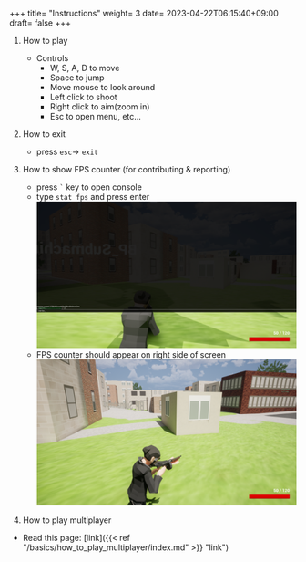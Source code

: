 +++
title= "Instructions"
weight= 3
date= 2023-04-22T06:15:40+09:00
draft= false
+++

1. How to play
   * Controls
     * W, S, A, D to move
     * Space to jump
     * Move mouse to look around
     * Left click to shoot
     * Right click to aim(zoom in)
     * Esc to open menu, etc...

2. How to exit
   * press ```esc```-> ```exit```
     
3. How to show FPS counter (for contributing & reporting)
   * press ``` ` ``` key to open console
   * type ``` stat fps ``` and press enter
![Image](Images/fps%20command.png)
   * FPS counter should appear on right side of screen
![Image](Images/show%20fps.png)

4. How to play multiplayer

* Read this page: [link]({{< ref "/basics/how_to_play_multiplayer/index.md" >}} "link")